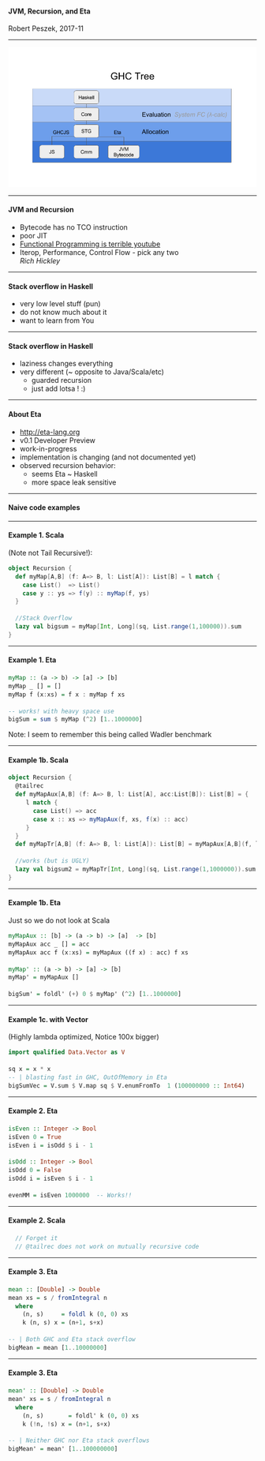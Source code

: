 #### JVM, Recursion, and Eta

Robert Peszek, 2017-11

---
![GHC growing Tree](assets/image/ghc-tree.png)

---
#### JVM and Recursion

- Bytecode has no TCO instruction
- poor JIT
- [Functional Programming is terrible youtube](https://www.youtube.com/watch?v=hzf3hTUKk8U&t=346s)
- Iterop, Performance, Control Flow - pick any two  
_Rich Hickley_

---
#### Stack overflow in Haskell

- very low level stuff (pun)
- do not know much about it 
- want to learn from You

---
#### Stack overflow in Haskell

- laziness changes everything 
- very different (~ opposite to Java/Scala/etc)
  - guarded recursion
  - just add lotsa ! :)

---
#### About Eta

- http://eta-lang.org 
- v0.1 Developer Preview 
- work-in-progress
- implementation is changing (and not documented yet)
- observed recursion behavior: 
   - seems Eta ~ Haskell
   - more space leak sensitive

---
#### Naive code examples


---
#### Example 1. Scala
(Note not Tail Recursive!):
```Scala
object Recursion {
  def myMap[A,B] (f: A=> B, l: List[A]): List[B] = l match {
    case List()  => List()
    case y :: ys => f(y) :: myMap(f, ys)
  }

  //Stack Overflow
  lazy val bigsum = myMap[Int, Long](sq, List.range(1,100000)).sum  
}
```

---
#### Example 1. Eta
```Haskell
myMap :: (a -> b) -> [a] -> [b]
myMap _ [] = []
myMap f (x:xs) = f x : myMap f xs

-- works! with heavy space use
bigSum = sum $ myMap (^2) [1..1000000] 
```
Note: I seem to remember this being called Wadler benchmark

---
#### Example 1b. Scala 
```Scala
object Recursion {
  @tailrec
  def myMapAux[A,B] (f: A=> B, l: List[A], acc:List[B]): List[B] = {
     l match {
       case List() => acc
       case x :: xs => myMapAux(f, xs, f(x) :: acc)
     }
  }
  def myMapTr[A,B] (f: A=> B, l: List[A]): List[B] = myMapAux[A,B](f, l, List())

  //works (but is UGLY)
  lazy val bigsum2 = myMapTr[Int, Long](sq, List.range(1,1000000)).sum 
}
```

---
#### Example 1b. Eta 
Just so we do not look at Scala
```Haskell
myMapAux :: [b] -> (a -> b) -> [a]  -> [b]
myMapAux acc _ [] = acc
myMapAux acc f (x:xs) = myMapAux ((f x) : acc) f xs

myMap' :: (a -> b) -> [a] -> [b]
myMap' = myMapAux []

bigSum' = foldl' (+) 0 $ myMap' (^2) [1..1000000]
```

---
#### Example 1c. with Vector
(Highly lambda optimized, Notice 100x bigger)
```Haskell
import qualified Data.Vector as V

sq x = x * x
-- | blasting fast in GHC, OutOfMemory in Eta 
bigSumVec = V.sum $ V.map sq $ V.enumFromTo  1 (100000000 :: Int64)
```

---
#### Example 2. Eta
```Haskell
isEven :: Integer -> Bool
isEven 0 = True
isEven i = isOdd $ i - 1

isOdd :: Integer -> Bool
isOdd 0 = False
isOdd i = isEven $ i - 1

evenMM = isEven 1000000  -- Works!!
```
---
#### Example 2. Scala
```Scala
  // Forget it 
  // @tailrec does not work on mutually recursive code
```
---
#### Example 3. Eta
```Haskell
mean :: [Double] -> Double
mean xs = s / fromIntegral n
  where
    (n, s)     = foldl k (0, 0) xs
    k (n, s) x = (n+1, s+x)

-- | Both GHC and Eta stack overflow
bigMean = mean [1..10000000] 
```
---
#### Example 3. Eta
```Haskell
mean' :: [Double] -> Double
mean' xs = s / fromIntegral n
  where
    (n, s)       = foldl' k (0, 0) xs
    k (!n, !s) x = (n+1, s+x)

-- | Neither GHC nor Eta stack overflows
bigMean' = mean' [1..100000000]
```
